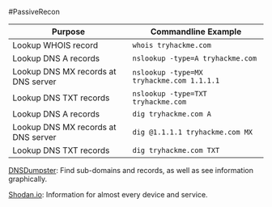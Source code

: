#PassiveRecon

|Purpose|Commandline Example|
|---|---|
|Lookup WHOIS record|`whois tryhackme.com`|
|Lookup DNS A records|`nslookup -type=A tryhackme.com`|
|Lookup DNS MX records at DNS server|`nslookup -type=MX tryhackme.com 1.1.1.1`|
|Lookup DNS TXT records|`nslookup -type=TXT tryhackme.com`|
|Lookup DNS A records|`dig tryhackme.com A`|
|Lookup DNS MX records at DNS server|`dig @1.1.1.1 tryhackme.com MX`|
|Lookup DNS TXT records|`dig tryhackme.com TXT`|

[DNSDumpster](https://dnsdumpster.com/): Find sub-domains and records, as well as see information graphically.

[Shodan.io](Shodan.io): Information for almost every device and service.